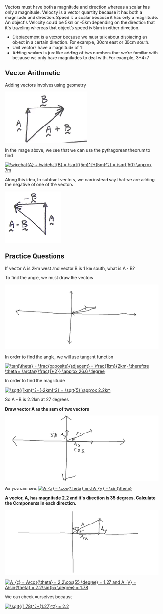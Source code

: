Vectors must have both a magnitude and direction whereas a scalar has only a magnitude. Velocity is a vector quantity because it has both a magnitude and direction. Speed is a scalar because it has only a magnitude. An object's Velocity could be 5km or -5km depending on the direction that it's traveling whereas that object's speed is 5km in either direction.

* Displacement is a vector because we must talk about displacing an object in a certain direction. For example, 30cm east or 30cm south.
* Unit vectors have a magnitude of 1
* Adding scalars is just like adding of two numbers that we're familiar with because we only have magnitudes to deal with. For example, 3+4=7
## Vector Arithmetic

Adding vectors involves using geometry

![Adding Vectors](add_vectors.PNG)

In the image above, we see that we can use the pythagorean theorum to find

<a href="https://www.codecogs.com/eqnedit.php?latex=\widehat{A}&space;&plus;&space;\widehat{B}&space;=&space;\sqrt{(5m)^2&plus;(5m)^2}&space;=&space;\sqrt{50}&space;\approx&space;7m" target="_blank"><img src="https://latex.codecogs.com/gif.latex?\widehat{A}&space;&plus;&space;\widehat{B}&space;=&space;\sqrt{(5m)^2&plus;(5m)^2}&space;=&space;\sqrt{50}&space;\approx&space;7m" title="\widehat{A} + \widehat{B} = \sqrt{(5m)^2+(5m)^2} = \sqrt{50} \approx 7m" /></a>

Along this idea, to subtract vectors, we can instead say that we are adding the negative of one of the vectors

![Subtracting Vectors](subtract_vectors.PNG)

## Practice Questions

If vector A is 2km west and vector B is 1 km south, what is A - B?

To find the angle, we must draw the vectors

![vector geometry](vector_geometry.png)

In order to find the angle, we will use tangent function

<a href="https://www.codecogs.com/eqnedit.php?latex=\tan{\theta}&space;=&space;\frac{opposite}{adjacent}&space;=&space;\frac{1km}{2km}&space;\therefore&space;\theta&space;=&space;\arctan{\frac{1}{2}}&space;\approx&space;26.6&space;\degree" target="_blank"><img src="https://latex.codecogs.com/gif.latex?\tan{\theta}&space;=&space;\frac{opposite}{adjacent}&space;=&space;\frac{1km}{2km}&space;\therefore&space;\theta&space;=&space;\arctan{\frac{1}{2}}&space;\approx&space;26.6&space;\degree" title="\tan{\theta} = \frac{opposite}{adjacent} = \frac{1km}{2km} \therefore \theta = \arctan{\frac{1}{2}} \approx 26.6 \degree" /></a>

In order to find the magnitude

<a href="https://www.codecogs.com/eqnedit.php?latex=\sqrt{(1km)^2&plus;(-2km)^2}&space;=&space;\sqrt{5}&space;\approx&space;2.2km" target="_blank"><img src="https://latex.codecogs.com/gif.latex?\sqrt{(1km)^2&plus;(-2km)^2}&space;=&space;\sqrt{5}&space;\approx&space;2.2km" title="\sqrt{(1km)^2+(-2km)^2} = \sqrt{5} \approx 2.2km" /></a>

So A - B is 2.2km at 27 degrees

**Draw vector A as the sum of two vectors**

![Vector Components](vector_components.PNG)

As you can see, <a href="https://www.codecogs.com/eqnedit.php?latex=A_{x}&space;=&space;\cos{\theta}&space;and&space;A_{y}&space;=&space;\sin{\theta}" target="_blank"><img src="https://latex.codecogs.com/gif.latex?A_{x}&space;=&space;\cos{\theta}&space;and&space;A_{y}&space;=&space;\sin{\theta}" title="A_{x} = \cos{\theta} and A_{y} = \sin{\theta}" /></a>

**A vector, A, has magnitude 2.2 and it's direction is 35 degrees. Calculate the Components in each direction.**

![Find Bearing](find_bearing.png)

<a href="https://www.codecogs.com/eqnedit.php?latex=A_{x}&space;=&space;A\cos{\theta}&space;=&space;2.2\cos(55&space;\degree)&space;=&space;1.27&space;and&space;A_{y}&space;=&space;A\sin{\theta}&space;=&space;2.2\sin{55&space;\degree}&space;=&space;1.78" target="_blank"><img src="https://latex.codecogs.com/gif.latex?A_{x}&space;=&space;A\cos{\theta}&space;=&space;2.2\cos(55&space;\degree)&space;=&space;1.27&space;and&space;A_{y}&space;=&space;A\sin{\theta}&space;=&space;2.2\sin{55&space;\degree}&space;=&space;1.78" title="A_{x} = A\cos{\theta} = 2.2\cos(55 \degree) = 1.27 and A_{y} = A\sin{\theta} = 2.2\sin{55 \degree} = 1.78" /></a>

We can check ourselves because

<a href="https://www.codecogs.com/eqnedit.php?latex=\sqrt{(1.78)^2&plus;(1.27)^2}&space;=&space;2.2" target="_blank"><img src="https://latex.codecogs.com/gif.latex?\sqrt{(1.78)^2&plus;(1.27)^2}&space;=&space;2.2" title="\sqrt{(1.78)^2+(1.27)^2} = 2.2" /></a>

